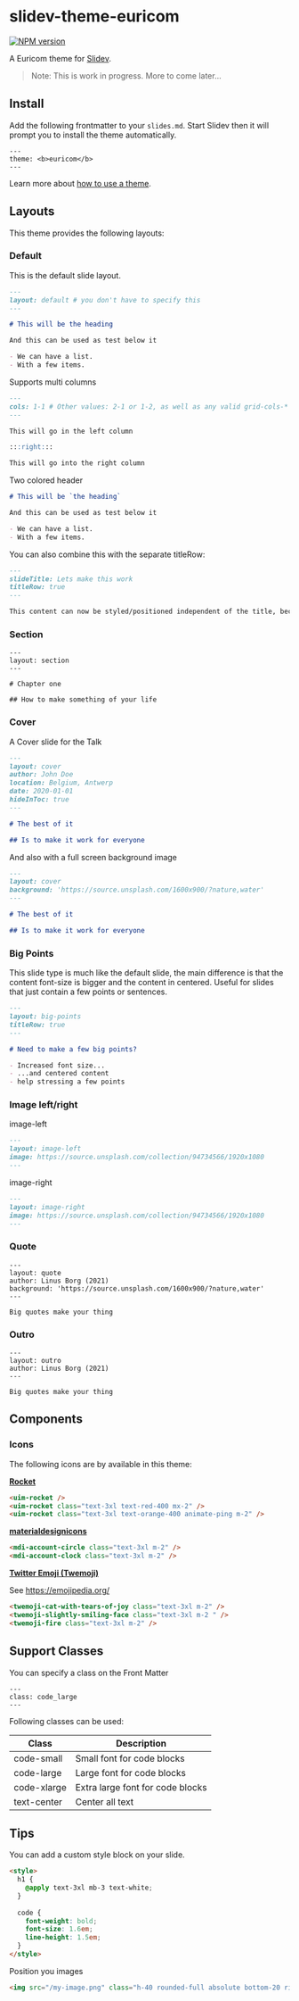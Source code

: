 # slidev-theme-euricom

[![NPM version](https://img.shields.io/npm/v/slidev-theme-euricom?color=3AB9D4&label=)](https://www.npmjs.com/package/slidev-theme-euricom)

A Euricom theme for [Slidev](https://github.com/slidevjs/slidev).

> Note: This is work in progress. More to come later...

## Install

Add the following frontmatter to your `slides.md`. Start Slidev then it will prompt you to install the theme automatically.

```
---
theme: <b>euricom</b>
---
```

Learn more about [how to use a theme](https://sli.dev/themes/use).

## Layouts

This theme provides the following layouts:

### Default

This is the default slide layout. 

```md
---
layout: default # you don't have to specify this
---

# This will be the heading

And this can be used as test below it

- We can have a list.
- With a few items.
```

Supports multi columns

```md
---
cols: 1-1 # Other values: 2-1 or 1-2, as well as any valid grid-cols-* class from windiwcss
---

This will go in the left column

:::right:::

This will go into the right column
```

Two colored header

```md
# This will be `the heading`

And this can be used as test below it

- We can have a list.
- With a few items.
```

You can also combine this with the separate titleRow:

```md
---
slideTitle: Lets make this work
titleRow: true
---

This content can now be styled/positioned independent of the title, because it will be in a separate grid cell.
```

### Section

```
---
layout: section
---

# Chapter one

## How to make something of your life
```

### Cover

A Cover slide for the Talk 

```md
---
layout: cover
author: John Doe
location: Belgium, Antwerp
date: 2020-01-01
hideInToc: true
---

# The best of it

## Is to make it work for everyone
```

And also with a full screen background image

```md
---
layout: cover
background: 'https://source.unsplash.com/1600x900/?nature,water'
---

# The best of it

## Is to make it work for everyone
```

### Big Points

This slide type is much like the default slide, the main difference is that the content font-size is bigger and the content in centered. Useful for slides that just contain a few points or sentences.

```md
---
layout: big-points
titleRow: true
---

# Need to make a few big points?

- Increased font size...
- ...and centered content
- help stressing a few points
```

### Image left/right

image-left

```md
---
layout: image-left
image: https://source.unsplash.com/collection/94734566/1920x1080
---
```

image-right

```md
---
layout: image-right
image: https://source.unsplash.com/collection/94734566/1920x1080
---
```

### Quote

```
---
layout: quote
author: Linus Borg (2021)
background: 'https://source.unsplash.com/1600x900/?nature,water'
---

Big quotes make your thing
```


### Outro

```
---
layout: outro
author: Linus Borg (2021)
---

Big quotes make your thing
```

## Components

### Icons

The following icons are by available in this theme:


**[Rocket](https://iconscout.com/unicons)**
  
```html
<uim-rocket />
<uim-rocket class="text-3xl text-red-400 mx-2" />
<uim-rocket class="text-3xl text-orange-400 animate-ping m-2" />
```

**[materialdesignicons](https://materialdesignicons.com/)**

```html
<mdi-account-circle class="text-3xl m-2" />
<mdi-account-clock class="text-3xl m-2" />
```

**[Twitter Emoji (Twemoji)](https://github.com/twitter/twemoji)**

See https://emojipedia.org/

```html
<twemoji-cat-with-tears-of-joy class="text-3xl m-2" />
<twemoji-slightly-smiling-face class="text-3xl m-2 " />
<twemoji-fire class="text-3xl m-2" />
```

## Support Classes

You can specify a class on the Front Matter

```
---
class: code_large
---
```

Following classes can be used:

| Class       | Description                      |
| ----------- | -------------------------------- |
| code-small  | Small font for code blocks       |
| code-large  | Large font for code blocks       |
| code-xlarge | Extra large font for code blocks |
| text-center | Center all text                  |

## Tips

You can add a custom style block on your slide.

```html
<style>
  h1 {
    @apply text-3xl mb-3 text-white;
  }
  
  code {
    font-weight: bold;
    font-size: 1.6em;
    line-height: 1.5em;
  }
</style>
```

Position you images

```html
<img src="/my-image.png" class="h-40 rounded-full absolute bottom-20 right-20" />
```
